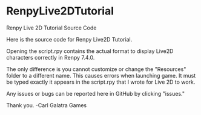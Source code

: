 # RenpyLive2DTutorial
Renpy Live 2D Tutorial Source Code


Here is the source code for Renpy Live2D Tutorial.

Opening the script.rpy contains the actual format to display Live2D characters correctly in Renpy 7.4.0.

The only difference is you cannot customize or change the "Resources" folder to a different name. This causes errors when launching game.
It must be typed exactly it appears in the script.rpy that I wrote for Live 2D to work.

Any issues or bugs can be reported here in GitHub by clicking "issues."

Thank you.
-Carl
Galatra Games
